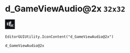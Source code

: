 # d_GameViewAudio@2x `32x32`
<img src="/img/d_GameViewAudio.png" width=32 height=32>

``` CSharp
EditorGUIUtility.IconContent("d_GameViewAudio@2x")
```
```
d_GameViewAudio@2x
```
